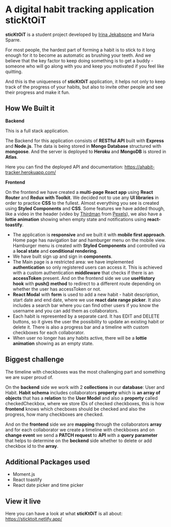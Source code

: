 # A digital habit tracking application sticKtOiT

**sticKtOiT** is a student project developed by <a href="https://irina-jekabsone-portfolio.netlify.app/">Irina Jekabsone</a> and Maria Sparre.

For most people, the hardest part of forming a habit is to stick to it long enough for it to become as automatic as brushing your teeth. And we believe that the key factor to keep doing something is to get a buddy - someone who will go along with you and keep you motivated if you feel like quitting.

And this is the uniqueness of **sticKtOiT** application, it helps not only to keep track of the progress of your habits, but also to invite other people and see their progress and make it fun.


## How We Built it
**Backend**

This is a full stack application.

The Backend for this application consists of **RESTful API** built with **Express** and **Node.js**. 
The data is being stored in **Mongo Database** structured with **mongoose**. And the server is deployed to **Heroku** and **MongoDB** is stored in **Atlas**. 

Here you can find the deployed API and documentation: https://ahabit-tracker.herokuapp.com/

**Frontend**

On the frontend we have created a **multi-page React app** using **React Router** and **Redux with Toolkit**. 
We decided not to use any **UI libraries** in order to practice **CSS** to the fullest. 
Almost everything you see is created using **Styled Components** and **CSS**. 
Some features we have added though, like a video in the header (video by <a href="https://www.pexels.com/@thirdman?utm_content=attributionCopyText&utm_medium=referral&utm_source=pexels">Thirdman</a> from <a href="https://www.pexels.com/video/make-today-great-over-a-colored-yellow-background-5981789/">Pexels</a>), we also have a **lottie animation** showing when empty state and notifications using **react-toastify**. 

- The application is **responsive** and we built it with **mobile first approach**. Home page has navigation bar and hamburger menu on the mobile view. Hamburger menu is created with **Styled Components** and controlled via a **local state** and **conditional rendering**. 
- We have built sign up and sign in **components**.
- The Main page is a restricted area: we have implemented **authentication** so only registered users can access it. This is achieved with a custom authentication **middleware** that checks if there is an **accessToken** present. And on the frontend side we use **useHistory hook** with **push() method** to redirect to a different route depending on whether the user has accessToken or not.
- **React Modal** with **form** is used to add a new habit - habit description, start date and end date, where we use **react date range picker**. It also includes a search bar where you can find other users if you know the username and you can add them as collaborators.
- Each habit is represented by a separate card. It has EDIT and DELETE buttons, so it gives the user the possibility to update an existing habit or delete it. There is also a progress bar and a timeline with custom checkboxes for each collaborator.
- When user no longer has any habits active, there will be a **lottie animation** showing as an empty state. 

## Biggest challenge

The timeline with checkboxes was the most challenging part and something we are super proud of.

On the **backend** side we work with 2 **collections** in our **database**: User and Habit. **Habit schema** includes collaborators **property** which is **an array of objects** that has a **relation** to the **User Model** and also a **property** called checkedCheckbox, where we store IDs of checked checkboxes, this is how **frontend** knows which checboxes should be checked and also the progress, how many checkboxes are checked.

And on the **frontend** side we are **mapping** through the collaborators **array** and for each collaborator we create a timeline with checkboxes and on **change event** we send a **PATCH request** to **API** with a **query parameter** that helps to determine on the **beckend** side whether to delete or add checkbox id to the **array**.


## Additional Packages used
- Moment.js
- React toastify
- React date picker and time picker

## View it live

Here you can have a look at what **sticKtOiT** is all about: https://sticktoit.netlify.app/

